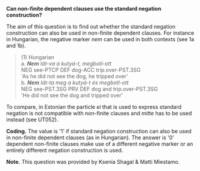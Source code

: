 **Can non-finite dependent clauses use the standard negation construction?**

The aim of this question is to find out whether the standard negation construction can also be used in non-finite dependent clauses. For instance in Hungarian, the negative marker *nem* can be used in both contexts (see 1a and 1b). 

>(1) Hungarian<br/>
>a. ***Nem** lát-va a kutyá-t, megbotl-ott*<br/>
>NEG see-PTCP DEF dog-ACC trip.over-PST.3SG<br/> 
>'As he did not see the dog, he tripped over'<br/>
>b. ***Nem** lát-ta meg a kutyá-t és megbotl-ott*<br/>
>NEG see-PST.3SG PRV DEF dog and trip.over-PST.3SG<br/>
>'He did not see the dog and tripped over'<br/>

To compare, in Estonian the particle *ei* that is used to express standard negation is not compatible with non-finite clauses and *mitte* has to be used instead (see UT052). 

**Coding.** The value is '1' if standard negation construction can also be used in non-finite dependent clauses (as in Hungarian). The answer is '0' dependent non-finite clauses make use of a different negative marker or an entirely different negation construction is used.

**Note.** This question was provided by Ksenia Shagal & Matti Miestamo.
